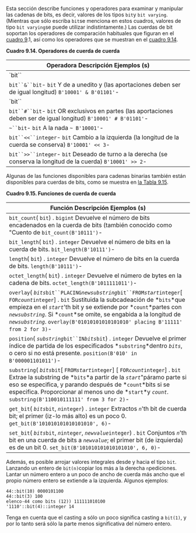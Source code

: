 Esta sección describe funciones y operadores para examinar y manipular las cadenas de bits, es decir, valores de los tipos  `bit`y `bit varying`. (Mientras que sólo escriba  `bit`se menciona en estos cuadros, valores de tipo  `bit varying`se puede utilizar indistintamente.) Las cuerdas de bit soportan los operadores de comparación habituales que figuran en el [cuadro 9](https://www.postgresql.org/docs/current/functions-comparison.html#FUNCTIONS-COMPARISON-OP-TABLE).1, así como los operadores que se muestran en el [cuadro 9.14](https://www.postgresql.org/docs/current/functions-bitstring.html#FUNCTIONS-BIT-STRING-OP-TABLE).

**Cuadro 9.14. Operadores de cuerda de cuerda**

| Operadora              Descripción              Ejemplos (s) |
| ------------------------------------------------------------ |
| `bit``||``bit`- `bit`              Concatenación               `B'10001' || B'011'`- |
| `bit``&``bit`- `bit`              Y de a unedito y (las aportaciones deben ser de igual longitud)               `B'10001' & B'01101'`- |
| `bit``|``bit`- `bit`              O OR de altura (las aportaciones deben ser de igual longitud)               `B'10001' | B'01101'`- |
| `bit``#``bit`- `bit`              OR exclusivos en partes (las aportaciones deben ser de igual longitud)               `B'10001' # B'01101'`- |
| `~``bit`- `bit`              A la nada               `~ B'10001'`- |
| `bit``<<``integer`- `bit`              Cambio a la izquierda (la longitud de la cuerda se conserva)               `B'10001' << 3`- |
| `bit``>>``integer`- `bit`              Deseado de turno a la derecha (se conserva la longitud de la cuerda)               `B'10001' >> 2`- |

Algunas de las funciones disponibles para cadenas binarias también están disponibles para cuerdas de bits, como se muestra en [la Tabla 9.15](https://www.postgresql.org/docs/current/functions-bitstring.html#FUNCTIONS-BIT-STRING-TABLE).

**Cuadro 9.15. Funciones de cuerda de cuerda**

| Función              Descripción              Ejemplos (s)   |
| ------------------------------------------------------------ |
| `bit_count`(  `bit`) . `bigint`              Devuelve el número de bits encadenados en la cuerda de bits (también conocido como "Cuento de                `bit_count(B'10111')`- |
| `bit_length`(  `bit`) . `integer`              Devuelve el número de bits en la cuerda de bits.               `bit_length(B'10111')`- |
| `length`(  `bit`) . `integer`              Devuelve el número de bits en la cuerda de bits.               `length(B'10111')`- |
| `octet_length`(  `bit`) . `integer`              Devuelve el número de bytes en la cadena de bits.               `octet_length(B'1011111011')`- |
| `overlay`(         *`bits`*`bit``PLACING`*`newsubstring`*`bit``FROM`*`start`*`integer`[    `FOR`*`count`*`integer`] . `bit`              Sustituida la subcadeación de  *`bits`*que empieza en el *`start`*'th bit y se extiende por  *`count`*partes con *`newsubstring`*. Si  *`count`*se omite, se engabida a la longitud de *`newsubstring`*.               `overlay(B'01010101010101010' placing B'11111' from 2 for 3)`- |
| `position`(      *`substring`*`bit``IN`*`bits`*`bit`) . `integer`              Devuelve el primer índice de partida de los especificados  *`substring`*dentro *`bits`*, o cero si no está presente.               `position(B'010' in B'000001101011')`- |
| `substring`(   *`bits`*`bit`[    `FROM`*`start`*`integer`] [    `FOR`*`count`*`integer`] . `bit`              Extrae la substring de  *`bits`*a partir de la *`start`*"páramo parte si eso se especifica, y parando después de  *`count`*bits si se especifica. Proporcionar al menos uno de  *`start`*y *`count`*.               `substring(B'110010111111' from 3 for 2)`- |
| `get_bit`(  *`bits`*`bit`,   *`n`*`integer`) . `integer`              Extractos *`n`*'th bit de cuerda bit; el primer (iz-lo más alto) es un poco 0.               `get_bit(B'101010101010101010', 6)`- |
| `set_bit`(  *`bits`*`bit`,  *`n`*`integer`,   *`newvalue`*`integer`) . `bit`              Conjuntos *`n`*'th bit en una cuerda de bits a *`newvalue`*; el primer bit (de izquierda) es de un bit 0.               `set_bit(B'101010101010101010', 6, 0)`- |

Además, es posible arrojar valores integrales desde y hacia el tipo `bit`. Lanzando un entero de  `bit(n)`copiar los más a la derecha  `n`pediciones. Lantar un número entero a un poco de ancho de cuerda más ancho que el  propio número entero se extiende a la izquierda. Algunos ejemplos:

```
44::bit(10) 0000101100
44::bit(3) 100
elenco-44 como bits (12)) 111111010100
'1110'::bit(4)::integer 14
```

Tenga en cuenta que el casting a sólo un poco significa casting a `bit(1)`, y por lo tanto será sólo la parte menos significativa del número entero.